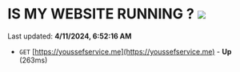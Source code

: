 # IS MY WEBSITE RUNNING ? [![](https://img.shields.io/static/v1?label=Sponsor&message=%E2%9D%A4&logo=GitHub&color=%23fe8e86)](https://github.com/sponsors/<username>)

Last updated: **4/11/2024, 6:52:16 AM**

- `GET` [https://youssefservice.me](https://youssefservice.me) - **Up** (263ms)
